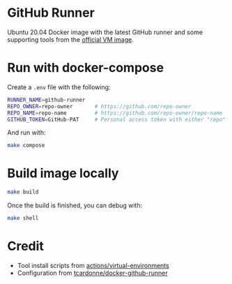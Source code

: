 # GitHub Runner
Ubuntu 20.04 Docker image with the latest GitHub runner and some supporting tools from the [official VM image](https://github.com/actions/virtual-environments).

# Run with docker-compose

Create a `.env` file with the following:

```sh
RUNNER_NAME=github-runner
REPO_OWNER=repo-owner       # https://github.com/repo-owner
REPO_NAME=repo-name         # https://github.com/repo-owner/repo-name
GITHUB_TOKEN=GitHub-PAT     # Personal access token with either "repo" or "admin:org" scope
```

And run with:

```sh
make compose
```

# Build image locally

```sh
make build
```

Once the build is finished, you can debug with:

```sh
make shell
```

# Credit
* Tool install scripts from [actions/virtual-environments](https://github.com/actions/virtual-environments/tree/main/images/linux/scripts)
* Configuration from [tcardonne/docker-github-runner](https://github.com/tcardonne/docker-github-runner)
